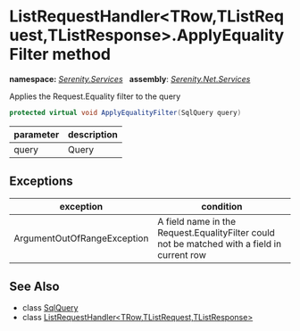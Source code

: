 # ListRequestHandler&lt;TRow,TListRequest,TListResponse&gt;.ApplyEqualityFilter method
**namespace:** *[Serenity.Services](../../README.md#serenity.services-namespace)*   **assembly**: *[Serenity.Net.Services](../../README.md)*

Applies the Request.Equality filter to the query

```csharp
protected virtual void ApplyEqualityFilter(SqlQuery query)
```

| parameter | description |
| --- | --- |
| query | Query |

## Exceptions

| exception | condition |
| --- | --- |
| ArgumentOutOfRangeException | A field name in the Request.EqualityFilter could not be matched with a field in current row |

## See Also

* class [SqlQuery](../Serenity.Net.Data/../../Serenity.Data/SqlQuery.md)
* class [ListRequestHandler&lt;TRow,TListRequest,TListResponse&gt;](../ListRequestHandler-3.md)
